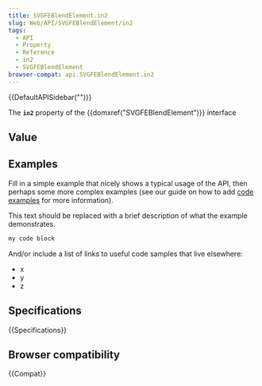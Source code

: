 ```yaml
---
title: SVGFEBlendElement.in2
slug: Web/API/SVGFEBlendElement/in2
tags:
  - API
  - Property
  - Reference
  - in2
  - SVGFEBlendElement
browser-compat: api.SVGFEBlendElement.in2
---
```

{{DefaultAPISidebar("")}}

The **`in2`** property of the {{domxref("SVGFEBlendElement")}} interface 

## Value



## Examples

Fill in a simple example that nicely shows a typical usage of the API, then perhaps some more complex examples (see our guide on how to add [code examples](/en-US/docs/MDN/Contribute/Structures/Code_examples) for more information).

This text should be replaced with a brief description of what the example demonstrates.

```js
my code block
```

And/or include a list of links to useful code samples that live elsewhere:

*   x
*   y
*   z

## Specifications

{{Specifications}}

## Browser compatibility

{{Compat}}


